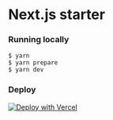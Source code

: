 # Next.js starter

### Running locally

```
$ yarn
$ yarn prepare
$ yarn dev
```

### Deploy

[![Deploy with Vercel](https://vercel.com/button)](https://vercel.com/new/clone?repository-url=https%3A%2F%2Fgithub.com%2Fdestroymayor%2Fnextjs-tailwindcss-template)
